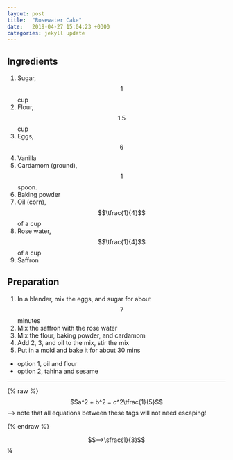 ```yaml
---
layout: post
title:  "Rosewater Cake"
date:   2019-04-27 15:04:23 +0300
categories: jekyll update
---
```

## Ingredients

1. Sugar, $$1$$ cup
2. Flour, $$1.5$$ cup
3. Eggs, $$6$$
4. Vanilla
5. Cardamom (ground), $$1$$ spoon.
6. Baking powder
7. Oil (corn), $$\tfrac{1}{4}$$ of a cup
8. Rose water, $$\tfrac{1}{4}$$ of a cup
9. Saffron

## Preparation

1. In a blender, mix the eggs, and sugar for about $$7$$ minutes
2. Mix the saffron with the rose water
3. Mix the flour, baking powder, and cardamom
4. Add 2, 3, and oil to the mix, stir the mix
5. Put in a mold and bake it for about 30 mins
  * option 1, oil and flour
  * option 2, tahina and sesame

___
 {% raw %}
  $$a^2 + b^2 = c^2\tfrac{1}{5}$$ --> note that all equations between these tags will not need escaping! 

 {% endraw %}

$$-->\sfrac{1}{3}$$
&#188;
